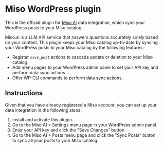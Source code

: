 # Miso WordPress plugin

This is the official plugin for [Miso AI](https://miso.ai/) data integration, which sync your WordPress posts to your Miso catalog.

Miso.ai is a LLM API service that answers questions accurately solely based on your content. This plugin keeps your Miso catalog up-to-date by syncing your WordPress posts to your Miso catalog by the following features:

* Register `save_post` actions to cascade update or deletion to your Miso catalog.
* Add menu pages to your WordPress admin panel to set your API key and perform data sync actions.
* Offer WP-CLI commands to perform data sync actions.

## Instructions

Given that you have already registered a Miso account, you can set up your data integration in the following steps:

1. Install and activate this plugin.
2. Go to the Miso AI > Settings menu page in your WordPress admin panel.
3. Enter your API key and click the "Save Changes" button.
4. Go to the Miso AI > Posts menu page and click the "Sync Posts" button to sync all your posts to your Miso catalog.
